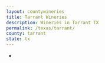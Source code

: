 ```yaml
---
layout: countywineries
title: Tarrant Wineries
description: Wineries in Tarrant TX
permalink: /texas/tarrant/
county: tarrant
state: tx
---
```

-
